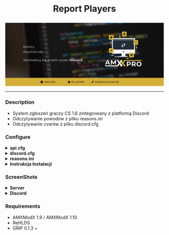 <div align="center">
<h1><p></p>Report Players<p></p></h1>
<img src="https://github.com/AmxxPro-pl/.github/blob/main/banner-new-2.png"></img>
</div>

---

### Description
- System zgłoszeń graczy CS 1.6 zintegrowany z platformą Discord
- Odczytywanie powodów z pliku reasons.ini
- Odczytywanie cvarów z pliku discord.cfg

</div>

### Configure
<details>
  <summary><b>api.cfg</b></summary>

```
//===================== » API - Configuration « =====================
//                     Autor: N1K1Cz
//                     Strona: © AmxxPro.pl

"Discord"
{
"report" "https://discord.com/api/webhooks/ID"
}

//===================== » API - Configuration « =====================
```
</details>

<details>
  <summary><b>discord.cfg</b></summary>

```
//===================== » Discord - Configuration « =====================
//                     Autor pluginu: N1K1Cz
//                     Strona: © AmxxPro.pl

//Glowny prefix pluginu ( [» AmxxPro.pl «] - Domyślnie )
amxxpro_discord_prefix "[» AmxxPro.pl «]"

//Co ile czasu mozna wysylac zgloszenie? ( 300 - Domyślnie )
amxxpro_discord_interval "300"

//Jaką flage musi posiadać admin, żeby być wykrywanym jako admin? ( d - Domyślnie )
amxxpro_discord_report_flag "d"

//Możliwość zgłaszania adminów? ( 1 - Tak | 0 - Nie )
amxxpro_discord_report_admin "1"

//Pokazywać # przy adminie w menu zgłoszeń? ( 1 - Tak | 0 - Nie )
amxxpro_discord_show_admin "1"

//Pokazywać czas zgłoszenia? ( 1 - Tak | 0 - Nie )
amxxpro_discord_show_time "1"

//Pokazywać mape zgłoszenia? ( 1 - Tak | 0 - Nie )
amxxpro_discord_show_map "1"

//Pokazywać powód zgłoszenia? ( 1 - Tak | 0 - Nie )
amxxpro_discord_show_reason "1"

//Czy ma być włączony własny powód zgłoszenia? ( 1 - Tak | 0 - Nie )
amxxpro_discord_my_reason "1"

//Pokazywać gracza, który zgłosił? ( 1 - Tak | 0 - Nie )
amxxpro_discord_show_player "1"

//Powiadamiać adminów o zgłoszeniu na czacie? ( 1 - Tak | 0 - Nie )
amxxpro_discord_show_ping "1"

//Pokazywać grafikę nad footerem? ( 1 - Tak | 0 - Nie )
amxxpro_discord_show_footer_img "1"

//Pokazywać grafikę thumbnail? ( 1 - Tak | 0 - Nie )
amxxpro_discord_show_thumbnail_img "1"

//ID Grup, które mają zostać oznaczone? ( @everyone - domyslnie )
amxxpro_discord_id_ranga "@everyone"

//Nazwa BOT'a
amxxpro_discord_bot_name "AmxxPro.pl - Report Player"

//Avatar BOT'a
amxxpro_discord_bot_avatar "https://i.imgur.com/EDUv58r.png"

//Tytuł BOT'a
amxxpro_discord_bot_title "ReportBot - AmxxPro.PL"

//Grafika nad footerem
amxxpro_discord_footer_img "https://i.imgur.com/nlCnT4I.png"

//Kolor EMBED ( 12092939 - domyslnie)
amxxpro_discord_color "12092939"

//Grafika thumbnail
amxxpro_discord_thumbnail_img "https://i.imgur.com/EDUv58r.png"

//===================== » Discord - Configuration « =====================
```
</details>

<details>
  <summary><b>reasons.ini</b></summary>

```
;===================== » Reasons - Configuration « =====================
;                     Autor: N1K1Cz
;                     Strona: © AmxxPro.pl

"Cheater"
"Wyzywa"
"Naduzywa Mikro"
"Nie wykonuje cel mapy"

;===================== » Reasons - Configuration « =====================
```
</details>

<details>
  <summary><b>Instrukcja Instalacji</b></summary>

```
1. Pobierasz całość jako folder ZIP i rozpakowujesz
2. Do kompilatora wrzucasz bezpośrednio plik .sma oraz pliki .inc do foleru include kompilatora (łącznie te z folderu z grip)
3. Na serwer musisz wrzucić przekompilowany plik .amxx do plugins oraz cała zawartość folderu configs oraz modules do odpowiednich folerów
4. Po odpaleniu serwera utworzą Ci się w configs pliki - najważniejszy to api.cfg do którego podajesz link do utworzonego na serwerze discord webhooka
```
</details>

### ScreenShots

<details>
  <summary><b>Server</b></summary>
  
  - Chat
  
  <img src="https://github.com/AmxxPro-pl/Report-Players/blob/main/img/chat.png"></img>
  - Interval Time
  
  <img src="https://github.com/AmxxPro-pl/Report-Players/blob/main/img/time.png"></img>
  - Menu Players
  
  <img src="https://github.com/AmxxPro-pl/Report-Players/blob/main/img/players.png"></img>
  - Menu Reasons
  
  <img src="https://github.com/AmxxPro-pl/Report-Players/blob/main/img/reasons.png"></img>
</details>
<details>
  <summary><b>Discord</b></summary>
  
  - Discord Message
  
  <img src="https://github.com/AmxxPro-pl/Report-Players/blob/main/img/F8C093D3-3F56-4B5C-B79C-3875E92E14AF.jpeg"></img>
</details>

### Requirements 
- AMXModX 1.9 / AMXModX 1.10
- ReHLDS
- GRIP 0.1.3 +
